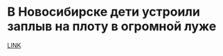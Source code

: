 # В Новосибирске дети устроили заплыв на плоту в огромной луже



[LINK](https://varlamov.ru/3400398.html)